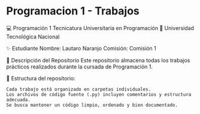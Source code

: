 # Programacion 1 - Trabajos
💻 Programación 1
Tecnicatura Universitaria en Programación
📍 Universidad Tecnológica Nacional

✨ Estudiante
Nombre: Lautaro Naranjo
Comisión: Comisión 1

📂 Descripción del Repositorio
Este repositorio almacena todas los trabajos prácticos realizados durante la cursada de Programación 1.

📌 Estructura del repositorio:

    Cada trabajo está organizado en carpetas individuales.
    Los archivos de código fuente (.py) incluyen comentarios y estructura adecuada.
    Se busca mantener un código limpio, ordenado y bien documentado.